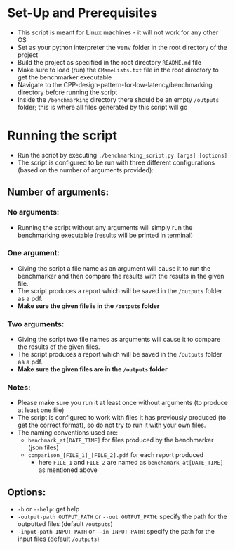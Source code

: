 # Set-Up and Prerequisites 
- This script is meant for Linux machines - it will not work for any other OS
- Set as your python interpreter the venv folder in the root directory of the project
- Build the project as specified in the root directory `README.md` file
- Make sure to load (run) the `CMameLists.txt` file in the root directory to get the benchmarker executable
- Navigate to the CPP-design-pattern-for-low-latency/benchmarking directory before running the script
- Inside the `/benchmarking` directory there should be an empty `/outputs` folder; this is where all files generated by this
script will go

# Running the script 
- Run the script by executing `./benchmarking_script.py [args] [options]`
- The script is configured to be run with three different configurations (based on the number of arguments provided):
## Number of arguments:
### No arguments:
- Running the script without any arguments will simply run the benchmarking executable (results will be printed in terminal)

### One argument:
- Giving the script a file name as an argument will cause it to run the benchmarker and then compare the results with the
results in the given file. 
- The script produces a report which will be saved in the `/outputs` folder as a pdf.
- **Make sure the given file is in the `/outputs` folder**

### Two arguments:
- Giving the script two file names as arguments will cause it to compare the results of the given files.
- The script produces a report which will be saved in the `/outputs` folder as a pdf.
- **Make sure the given files are in the `/outputs` folder**

### Notes:
* Please make sure you run it at least once without arguments (to produce at least one file)
* The script is configured to work with files it has previously produced (to get the correct format), so do not try to 
run it with your own files.
* The naming conventions used are:
    * `benchmark_at[DATE_TIME]` for files produced by the benchmarker (json files)
    * `comparison_[FILE_1]_[FILE_2].pdf` for each report produced
      * here `FILE_1` and `FILE_2` are named as `benchamark_at[DATE_TIME]` as mentioned above

## Options:
* `-h` or `--help`: get help
* `-output-path OUTPUT_PATH` or `--out OUTPUT_PATH`: specify the path for the outputted files (default `/outputs`)
* `-input-path INPUT_PATH` or `--in INPUT_PATH`: specify the path for the input files (default `/outputs`)
